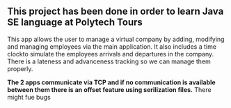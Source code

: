 <h2>This project has been done in order to learn Java SE language at Polytech Tours</h2>
<p>
  This app allows the user to manage a virtual company by  adding, modifying and managing employees via the main application.
  It also includes a time clockto simulate the employees arrivals and departures in the company. There is a lateness and advanceness tracking so we can manage them properly.
</p>
<b>The 2 apps communicate via TCP and if no communication is available between them there is an offset feature using serilization files.</b>
<warning>There might fue bugs</warning>
